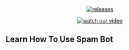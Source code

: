 </p>
<p align="center">
  <a href="https://github.com/SoulNinja-dev/Spam_Bot/releases/tag/1.0">
    <img src="https://img.shields.io/github/downloads/SoulNinja-dev/Spam_Bot/total?color=green&style=plastic" alt="releases" />
  </a>
</p>

</p>
<p align="center">
  <a href="https://www.youtube.com/watch?v=_jdZDk2R-pA">
    <img src=https://img.shields.io/youtube/views/_jdZDk2R-pA?color=blue&style=plastic" alt="watch our video" />
  </a>
</p>

## Learn How To Use Spam Bot




